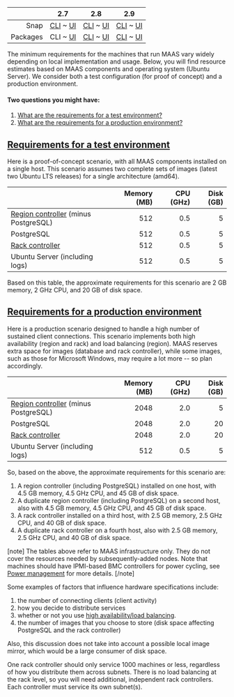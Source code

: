 ||2.7|2.8|2.9|
|-----:|:-----:|:-----:|:-----:|
|Snap|[CLI](/t/maas-requirements/2874) ~ [UI](/t/maas-requirements/2875)|[CLI](/t/maas-requirements/2876) ~ [UI](/t/maas-requirements/2877)|[CLI](/t/maas-requirements/2878) ~ [UI](/t/maas-requirements/2879)|
|Packages|CLI ~ [UI](/t/maas-requirements/2881)|[CLI](/t/maas-requirements/2882) ~ [UI](/t/maas-requirements/2883)|[CLI](/t/maas-requirements/2884) ~ [UI](/t/maas-requirements/2885)|

<!-- deb-2-7-ui
||2.7|2.8|2.9|
|-----:|:-----:|:-----:|:-----:|
|Snap|[CLI](/t/maas-requirements/2874) ~ [UI](/t/maas-requirements/2875)|[CLI](/t/maas-requirements/2876) ~ [UI](/t/maas-requirements/2877)|[CLI](/t/maas-requirements/2878) ~ [UI](/t/maas-requirements/2879)|
|Packages|[CLI](/t/maas-requirements/2880) ~ UI|[CLI](/t/maas-requirements/2882) ~ [UI](/t/maas-requirements/2883)|[CLI](/t/maas-requirements/2884) ~ [UI](/t/maas-requirements/2885)|
 deb-2-7-ui -->

<!-- deb-2-8-cli
||2.7|2.8|2.9|
|-----:|:-----:|:-----:|:-----:|
|Snap|[CLI](/t/maas-requirements/2874) ~ [UI](/t/maas-requirements/2875)|[CLI](/t/maas-requirements/2876) ~ [UI](/t/maas-requirements/2877)|[CLI](/t/maas-requirements/2878) ~ [UI](/t/maas-requirements/2879)|
|Packages|[CLI](/t/maas-requirements/2880) ~ [UI](/t/maas-requirements/2881)|CLI ~ [UI](/t/maas-requirements/2883)|[CLI](/t/maas-requirements/2884) ~ [UI](/t/maas-requirements/2885)|
 deb-2-8-cli -->

<!-- deb-2-8-ui
||2.7|2.8|2.9|
|-----:|:-----:|:-----:|:-----:|
|Snap|[CLI](/t/maas-requirements/2874) ~ [UI](/t/maas-requirements/2875)|[CLI](/t/maas-requirements/2876) ~ [UI](/t/maas-requirements/2877)|[CLI](/t/maas-requirements/2878) ~ [UI](/t/maas-requirements/2879)|
|Packages|[CLI](/t/maas-requirements/2880) ~ [UI](/t/maas-requirements/2881)|[CLI](/t/maas-requirements/2882) ~ UI|[CLI](/t/maas-requirements/2884) ~ [UI](/t/maas-requirements/2885)|
 deb-2-8-ui -->

<!-- deb-2-9-cli
||2.7|2.8|2.9|
|-----:|:-----:|:-----:|:-----:|
|Snap|[CLI](/t/maas-requirements/2874) ~ [UI](/t/maas-requirements/2875)|[CLI](/t/maas-requirements/2876) ~ [UI](/t/maas-requirements/2877)|[CLI](/t/maas-requirements/2878) ~ [UI](/t/maas-requirements/2879)|
|Packages|[CLI](/t/maas-requirements/2880) ~ [UI](/t/maas-requirements/2881)|[CLI](/t/maas-requirements/2882) ~ [UI](/t/maas-requirements/2883)|CLI ~ [UI](/t/maas-requirements/2885)|
 deb-2-9-cli -->

<!-- deb-2-9-ui
||2.7|2.8|2.9|
|-----:|:-----:|:-----:|:-----:|
|Snap|[CLI](/t/maas-requirements/2874) ~ [UI](/t/maas-requirements/2875)|[CLI](/t/maas-requirements/2876) ~ [UI](/t/maas-requirements/2877)|[CLI](/t/maas-requirements/2878) ~ [UI](/t/maas-requirements/2879)|
|Packages|[CLI](/t/maas-requirements/2880) ~ [UI](/t/maas-requirements/2881)|[CLI](/t/maas-requirements/2882) ~ [UI](/t/maas-requirements/2883)|[CLI](/t/maas-requirements/2884) ~ UI|
 deb-2-9-ui -->

<!-- snap-2-7-cli
||2.7|2.8|2.9|
|-----:|:-----:|:-----:|:-----:|
|Snap|CLI ~ [UI](/t/maas-requirements/2875)|[CLI](/t/maas-requirements/2876) ~ [UI](/t/maas-requirements/2877)|[CLI](/t/maas-requirements/2878) ~ [UI](/t/maas-requirements/2879)|
|Packages|[CLI](/t/maas-requirements/2880) ~ [UI](/t/maas-requirements/2881)|[CLI](/t/maas-requirements/2882) ~ [UI](/t/maas-requirements/2883)|[CLI](/t/maas-requirements/2884) ~ [UI](/t/maas-requirements/2885)|
 snap-2-7-cli -->

<!-- snap-2-7-ui
||2.7|2.8|2.9|
|-----:|:-----:|:-----:|:-----:|
|Snap|[CLI](/t/maas-requirements/2874) ~ UI|[CLI](/t/maas-requirements/2876) ~ [UI](/t/maas-requirements/2877)|[CLI](/t/maas-requirements/2878) ~ [UI](/t/maas-requirements/2879)|
|Packages|[CLI](/t/maas-requirements/2880) ~ [UI](/t/maas-requirements/2881)|[CLI](/t/maas-requirements/2882) ~ [UI](/t/maas-requirements/2883)|[CLI](/t/maas-requirements/2884) ~ [UI](/t/maas-requirements/2885)|
 snap-2-7-ui -->

<!-- snap-2-8-cli
||2.7|2.8|2.9|
|-----:|:-----:|:-----:|:-----:|
|Snap|[CLI](/t/maas-requirements/2874) ~ [UI](/t/maas-requirements/2875)|CLI ~ [UI](/t/maas-requirements/2877)|[CLI](/t/maas-requirements/2878) ~ [UI](/t/maas-requirements/2879)|
|Packages|[CLI](/t/maas-requirements/2880) ~ [UI](/t/maas-requirements/2881)|[CLI](/t/maas-requirements/2882) ~ [UI](/t/maas-requirements/2883)|[CLI](/t/maas-requirements/2884) ~ [UI](/t/maas-requirements/2885)|
 snap-2-8-cli -->

<!-- snap-2-8-ui
||2.7|2.8|2.9|
|-----:|:-----:|:-----:|:-----:|
|Snap|[CLI](/t/maas-requirements/2874) ~ [UI](/t/maas-requirements/2875)|[CLI](/t/maas-requirements/2876) ~ UI|[CLI](/t/maas-requirements/2878) ~ [UI](/t/maas-requirements/2879)|
|Packages|[CLI](/t/maas-requirements/2880) ~ [UI](/t/maas-requirements/2881)|[CLI](/t/maas-requirements/2882) ~ [UI](/t/maas-requirements/2883)|[CLI](/t/maas-requirements/2884) ~ [UI](/t/maas-requirements/2885)|
 snap-2-8-ui -->

<!-- snap-2-9-cli
||2.7|2.8|2.9|
|-----:|:-----:|:-----:|:-----:|
|Snap|[CLI](/t/maas-requirements/2874) ~ [UI](/t/maas-requirements/2875)|[CLI](/t/maas-requirements/2876) ~ [UI](/t/maas-requirements/2877)|CLI ~ [UI](/t/maas-requirements/2879)|
|Packages|[CLI](/t/maas-requirements/2880) ~ [UI](/t/maas-requirements/2881)|[CLI](/t/maas-requirements/2882) ~ [UI](/t/maas-requirements/2883)|[CLI](/t/maas-requirements/2884) ~ [UI](/t/maas-requirements/2885)|
 snap-2-9-cli -->

<!-- snap-2-9-ui
||2.7|2.8|2.9|
|-----:|:-----:|:-----:|:-----:|
|Snap|[CLI](/t/maas-requirements/2874) ~ [UI](/t/maas-requirements/2875)|[CLI](/t/maas-requirements/2876) ~ [UI](/t/maas-requirements/2877)|[CLI](/t/maas-requirements/2878) ~ UI|
|Packages|[CLI](/t/maas-requirements/2880) ~ [UI](/t/maas-requirements/2881)|[CLI](/t/maas-requirements/2882) ~ [UI](/t/maas-requirements/2883)|[CLI](/t/maas-requirements/2884) ~ [UI](/t/maas-requirements/2885)|
 snap-2-9-ui -->

The minimum requirements for the machines that run MAAS vary widely depending on local implementation and usage.  Below, you will find resource estimates based on MAAS components and operating system (Ubuntu Server). We consider both a test configuration (for proof of concept) and a production environment.

#### Two questions you might have:

1. [What are the requirements for a test environment?](#heading--test-environment)
2. [What are the requirements for a production environment?](#heading--production-environment)

<a href="#heading--test-environment"><h2 id="heading--test-environment">Requirements for a test environment</h2></a>

Here is a proof-of-concept scenario, with all MAAS components installed on a single host. This scenario assumes two complete sets of images (latest two Ubuntu LTS releases) for a single architecture (amd64).

| | Memory (MB) | CPU (GHz) | Disk (GB) |
|:-----|-----:|-----:|-----:|
| [Region controller](/t/concepts-and-terms/785#heading--controllers) (minus PostgreSQL) | 512 | 0.5 | 5 |
| PostgreSQL | 512 | 0.5 | 5 |
| [Rack controller](/t/concepts-and-terms/785#heading--controllers") | 512 | 0.5 | 5 |
| Ubuntu Server (including logs)| 512 | 0.5 | 5 |

Based on this table, the approximate requirements for this scenario are 2 GB memory, 2 GHz CPU, and 20 GB of disk space.

<a href="#heading--production-environment"><h2 id="heading--production-environment">Requirements for a production environment</h2></a>

Here is a production scenario designed to handle a high number of sustained client connections. This scenario implements both high availability (region and rack) and load balancing (region). MAAS reserves extra space for images (database and rack controller), while some images, such as those for Microsoft Windows, may require a lot more -- so plan accordingly.

| | Memory (MB) | CPU (GHz) | Disk (GB) |
|:-----|-----:|-----:|-----:|
| [Region controller](/t/concepts-and-terms/785#heading--controllers) (minus PostgreSQL) | 2048 | 2.0 | 5 |
| PostgreSQL | 2048 | 2.0 | 20 |
| [Rack controller](/t/concepts-and-terms/785#heading--controllers") | 2048 | 2.0 | 20 |
| Ubuntu Server (including logs)| 512 | 0.5 | 5 |

So, based on the above, the approximate requirements for this scenario are:

1. A region controller (including PostgreSQL) installed on one host, with 4.5 GB memory, 4.5 GHz CPU, and 45 GB of disk space.
2. A duplicate region controller (including PostgreSQL) on a second host, also with 4.5 GB memory, 4.5 GHz CPU, and 45 GB of disk space.
3. A rack controller installed on a third host, with 2.5 GB memory, 2.5 GHz CPU, and 40 GB of disk space.
4. A duplicate rack controller on a fourth host, also with 2.5 GB memory, 2.5 GHz CPU, and 40 GB of disk space.

[note]
The tables above refer to MAAS infrastructure only. They do not cover the resources needed by subsequently-added nodes. Note that machines should have IPMI-based BMC controllers for power cycling, see [Power management](/t/power-management/3012) for more details.
[/note]

Some examples of factors that influence hardware specifications include:

1. the number of connecting clients (client activity)
2. how you decide to distribute services
3. whether or not you use [high availability/load balancing](/t/high-availability/2588).
4. the number of images that you choose to store (disk space affecting PostgreSQL and the rack controller)

<!-- deb-2-7-ui
[note]
The tables above refer to MAAS infrastructure only. They do not cover the resources needed by subsequently-added nodes. Note that machines should have IPMI-based BMC controllers for power cycling, see [Power management](/t/power-management/3013) for more details.
[/note]

Some examples of factors that influence hardware specifications include:

1. the number of connecting clients (client activity)
2. how you decide to distribute services
3. whether or not you use [high availability/load balancing](/t/high-availability/2689).
4. the number of images that you choose to store (disk space affecting PostgreSQL and the rack controller)
 deb-2-7-ui -->

<!-- deb-2-8-cli
[note]
The tables above refer to MAAS infrastructure only. They do not cover the resources needed by subsequently-added nodes. Note that machines should have IPMI-based BMC controllers for power cycling, see [Power management](/t/power-management/3014) for more details.
[/note]

Some examples of factors that influence hardware specifications include:

1. the number of connecting clients (client activity)
2. how you decide to distribute services
3. whether or not you use [high availability/load balancing](/t/high-availability/2690).
4. the number of images that you choose to store (disk space affecting PostgreSQL and the rack controller)
 deb-2-8-cli -->

<!-- deb-2-8-ui
[note]
The tables above refer to MAAS infrastructure only. They do not cover the resources needed by subsequently-added nodes. Note that machines should have IPMI-based BMC controllers for power cycling, see [Power management](/t/power-management/3015) for more details.
[/note]

Some examples of factors that influence hardware specifications include:

1. the number of connecting clients (client activity)
2. how you decide to distribute services
3. whether or not you use [high availability/load balancing](/t/high-availability/2691).
4. the number of images that you choose to store (disk space affecting PostgreSQL and the rack controller)
 deb-2-8-ui -->

<!-- deb-2-9-cli
[note]
The tables above refer to MAAS infrastructure only. They do not cover the resources needed by subsequently-added nodes. Note that machines should have IPMI-based BMC controllers for power cycling, see [Power management](/t/power-management/3016) for more details.
[/note]

Some examples of factors that influence hardware specifications include:

1. the number of connecting clients (client activity)
2. how you decide to distribute services
3. whether or not you use [high availability/load balancing](/t/high-availability/2692).
4. the number of images that you choose to store (disk space affecting PostgreSQL and the rack controller)
 deb-2-9-cli -->

<!-- deb-2-9-ui
[note]
The tables above refer to MAAS infrastructure only. They do not cover the resources needed by subsequently-added nodes. Note that machines should have IPMI-based BMC controllers for power cycling, see [Power management](/t/power-management/3017) for more details.
[/note]

Some examples of factors that influence hardware specifications include:

1. the number of connecting clients (client activity)
2. how you decide to distribute services
3. whether or not you use [high availability/load balancing](/t/high-availability/2693).
4. the number of images that you choose to store (disk space affecting PostgreSQL and the rack controller)
 deb-2-9-ui -->

<!-- snap-2-7-cli
[note]
The tables above refer to MAAS infrastructure only. They do not cover the resources needed by subsequently-added nodes. Note that machines should have IPMI-based BMC controllers for power cycling, see [Power management](/t/power-management/3006) for more details.
[/note]

Some examples of factors that influence hardware specifications include:

1. the number of connecting clients (client activity)
2. how you decide to distribute services
3. whether or not you use [high availability/load balancing](/t/high-availability/2682).
4. the number of images that you choose to store (disk space affecting PostgreSQL and the rack controller)
 snap-2-7-cli -->

<!-- snap-2-7-ui
[note]
The tables above refer to MAAS infrastructure only. They do not cover the resources needed by subsequently-added nodes. Note that machines should have IPMI-based BMC controllers for power cycling, see [Power management](/t/power-management/3007) for more details.
[/note]

Some examples of factors that influence hardware specifications include:

1. the number of connecting clients (client activity)
2. how you decide to distribute services
3. whether or not you use [high availability/load balancing](/t/high-availability/2683).
4. the number of images that you choose to store (disk space affecting PostgreSQL and the rack controller)
 snap-2-7-ui -->

<!-- snap-2-8-cli
[note]
The tables above refer to MAAS infrastructure only. They do not cover the resources needed by subsequently-added nodes. Note that machines should have IPMI-based BMC controllers for power cycling, see [Power management](/t/power-management/3008) for more details.
[/note]

Some examples of factors that influence hardware specifications include:

1. the number of connecting clients (client activity)
2. how you decide to distribute services
3. whether or not you use [high availability/load balancing](/t/high-availability/2684).
4. the number of images that you choose to store (disk space affecting PostgreSQL and the rack controller)
 snap-2-8-cli -->

<!-- snap-2-8-ui
[note]
The tables above refer to MAAS infrastructure only. They do not cover the resources needed by subsequently-added nodes. Note that machines should have IPMI-based BMC controllers for power cycling, see [Power management](/t/power-management/3009) for more details.
[/note]

Some examples of factors that influence hardware specifications include:

1. the number of connecting clients (client activity)
2. how you decide to distribute services
3. whether or not you use [high availability/load balancing](/t/high-availability/2685).
4. the number of images that you choose to store (disk space affecting PostgreSQL and the rack controller)
 snap-2-8-ui -->

<!-- snap-2-9-cli
[note]
The tables above refer to MAAS infrastructure only. They do not cover the resources needed by subsequently-added nodes. Note that machines should have IPMI-based BMC controllers for power cycling, see [Power management](/t/power-management/3010) for more details.
[/note]

Some examples of factors that influence hardware specifications include:

1. the number of connecting clients (client activity)
2. how you decide to distribute services
3. whether or not you use [high availability/load balancing](/t/high-availability/2686).
4. the number of images that you choose to store (disk space affecting PostgreSQL and the rack controller)
 snap-2-9-cli -->

<!-- snap-2-9-ui
[note]
The tables above refer to MAAS infrastructure only. They do not cover the resources needed by subsequently-added nodes. Note that machines should have IPMI-based BMC controllers for power cycling, see [Power management](/t/power-management/3011) for more details.
[/note]

Some examples of factors that influence hardware specifications include:

1. the number of connecting clients (client activity)
2. how you decide to distribute services
3. whether or not you use [high availability/load balancing](/t/high-availability/2687).
4. the number of images that you choose to store (disk space affecting PostgreSQL and the rack controller)
 snap-2-9-ui -->

Also, this discussion does not take into account a possible local image mirror, which would be a large consumer of disk space.

One rack controller should only service 1000 machines or less, regardless of how you distribute them across subnets. There is no load balancing at the rack level, so you will need additional, independent rack controllers. Each controller must service its own subnet(s).